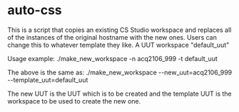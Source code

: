 # auto-css


This is a script that copies an existing CS Studio workspace and replaces all of
the instances of the original hostname with the new ones.
Users can change this to whatever template they like. A UUT workspace "default_uut"
 
Usage example:
./make_new_workspace -n acq2106_999 -t default_uut

The above is the same as:
./make_new_workspace --new_uut=acq2106_999 --template_uut=default_uut

The new UUT is the UUT which is to be created and the template UUT
is the workspace to be used to create the new one.

